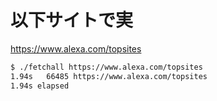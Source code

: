 # 以下サイトで実
https://www.alexa.com/topsites

```bash
$ ./fetchall https://www.alexa.com/topsites
1.94s   66485 https://www.alexa.com/topsites
1.94s elapsed
```

